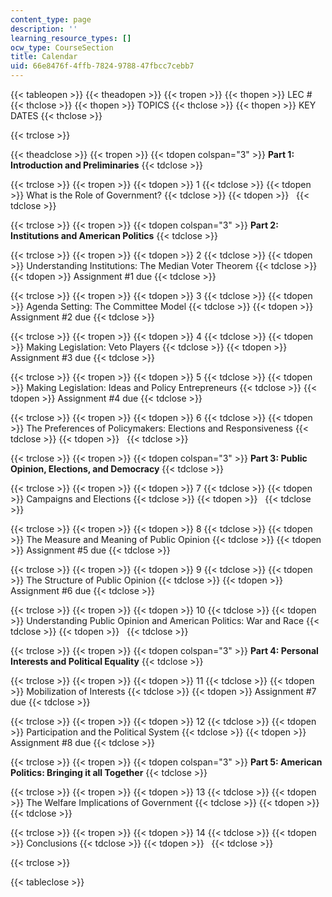```yaml
---
content_type: page
description: ''
learning_resource_types: []
ocw_type: CourseSection
title: Calendar
uid: 66e8476f-4ffb-7824-9788-47fbcc7cebb7
---
```


{{< tableopen >}}
{{< theadopen >}}
{{< tropen >}}
{{< thopen >}}
LEC #
{{< thclose >}}
{{< thopen >}}
TOPICS
{{< thclose >}}
{{< thopen >}}
KEY DATES
{{< thclose >}}

{{< trclose >}}

{{< theadclose >}}
{{< tropen >}}
{{< tdopen colspan="3" >}}
**Part 1: Introduction and Preliminaries**
{{< tdclose >}}

{{< trclose >}}
{{< tropen >}}
{{< tdopen >}}
1
{{< tdclose >}}
{{< tdopen >}}
What is the Role of Government?
{{< tdclose >}}
{{< tdopen >}}
 
{{< tdclose >}}

{{< trclose >}}
{{< tropen >}}
{{< tdopen colspan="3" >}}
**Part 2: Institutions and American Politics**
{{< tdclose >}}

{{< trclose >}}
{{< tropen >}}
{{< tdopen >}}
2
{{< tdclose >}}
{{< tdopen >}}
Understanding Institutions: The Median Voter Theorem
{{< tdclose >}}
{{< tdopen >}}
Assignment #1 due
{{< tdclose >}}

{{< trclose >}}
{{< tropen >}}
{{< tdopen >}}
3
{{< tdclose >}}
{{< tdopen >}}
Agenda Setting: The Committee Model
{{< tdclose >}}
{{< tdopen >}}
Assignment #2 due
{{< tdclose >}}

{{< trclose >}}
{{< tropen >}}
{{< tdopen >}}
4
{{< tdclose >}}
{{< tdopen >}}
Making Legislation: Veto Players
{{< tdclose >}}
{{< tdopen >}}
Assignment #3 due
{{< tdclose >}}

{{< trclose >}}
{{< tropen >}}
{{< tdopen >}}
5
{{< tdclose >}}
{{< tdopen >}}
Making Legislation: Ideas and Policy Entrepreneurs
{{< tdclose >}}
{{< tdopen >}}
Assignment #4 due
{{< tdclose >}}

{{< trclose >}}
{{< tropen >}}
{{< tdopen >}}
6
{{< tdclose >}}
{{< tdopen >}}
The Preferences of Policymakers: Elections and Responsiveness
{{< tdclose >}}
{{< tdopen >}}
 
{{< tdclose >}}

{{< trclose >}}
{{< tropen >}}
{{< tdopen colspan="3" >}}
**Part 3: Public Opinion, Elections, and Democracy**
{{< tdclose >}}

{{< trclose >}}
{{< tropen >}}
{{< tdopen >}}
7
{{< tdclose >}}
{{< tdopen >}}
Campaigns and Elections
{{< tdclose >}}
{{< tdopen >}}
 
{{< tdclose >}}

{{< trclose >}}
{{< tropen >}}
{{< tdopen >}}
8
{{< tdclose >}}
{{< tdopen >}}
The Measure and Meaning of Public Opinion
{{< tdclose >}}
{{< tdopen >}}
Assignment #5 due
{{< tdclose >}}

{{< trclose >}}
{{< tropen >}}
{{< tdopen >}}
9
{{< tdclose >}}
{{< tdopen >}}
The Structure of Public Opinion
{{< tdclose >}}
{{< tdopen >}}
Assignment #6 due
{{< tdclose >}}

{{< trclose >}}
{{< tropen >}}
{{< tdopen >}}
10
{{< tdclose >}}
{{< tdopen >}}
Understanding Public Opinion and American Politics: War and Race
{{< tdclose >}}
{{< tdopen >}}
 
{{< tdclose >}}

{{< trclose >}}
{{< tropen >}}
{{< tdopen colspan="3" >}}
**Part 4: Personal Interests and Political Equality**
{{< tdclose >}}

{{< trclose >}}
{{< tropen >}}
{{< tdopen >}}
11
{{< tdclose >}}
{{< tdopen >}}
Mobilization of Interests
{{< tdclose >}}
{{< tdopen >}}
Assignment #7 due
{{< tdclose >}}

{{< trclose >}}
{{< tropen >}}
{{< tdopen >}}
12
{{< tdclose >}}
{{< tdopen >}}
Participation and the Political System
{{< tdclose >}}
{{< tdopen >}}
Assignment #8 due
{{< tdclose >}}

{{< trclose >}}
{{< tropen >}}
{{< tdopen colspan="3" >}}
**Part 5: American Politics: Bringing it all Together**
{{< tdclose >}}

{{< trclose >}}
{{< tropen >}}
{{< tdopen >}}
13
{{< tdclose >}}
{{< tdopen >}}
The Welfare Implications of Government
{{< tdclose >}}
{{< tdopen >}}
 
{{< tdclose >}}

{{< trclose >}}
{{< tropen >}}
{{< tdopen >}}
14
{{< tdclose >}}
{{< tdopen >}}
Conclusions
{{< tdclose >}}
{{< tdopen >}}
 
{{< tdclose >}}

{{< trclose >}}

{{< tableclose >}}
